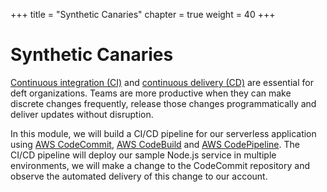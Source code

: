 +++
title = "Synthetic Canaries"
chapter = true
weight = 40
+++

# Synthetic Canaries

[Continuous integration (CI)](https://aws.amazon.com/devops/continuous-integration/) and [continuous delivery (CD)](https://aws.amazon.com/devops/continuous-delivery/) are essential for deft organizations. Teams are more productive when they can make discrete changes frequently, release those changes programmatically and deliver updates without disruption.

In this module, we will build a CI/CD pipeline for our serverless application using [AWS CodeCommit](https://aws.amazon.com/codecommit/), [AWS CodeBuild](https://aws.amazon.com/codebuild/) and [AWS CodePipeline](https://aws.amazon.com/codepipeline/). The CI/CD pipeline will deploy our sample Node.js service in multiple environments, we will make a change to the CodeCommit repository and observe the automated delivery of this change to our account.